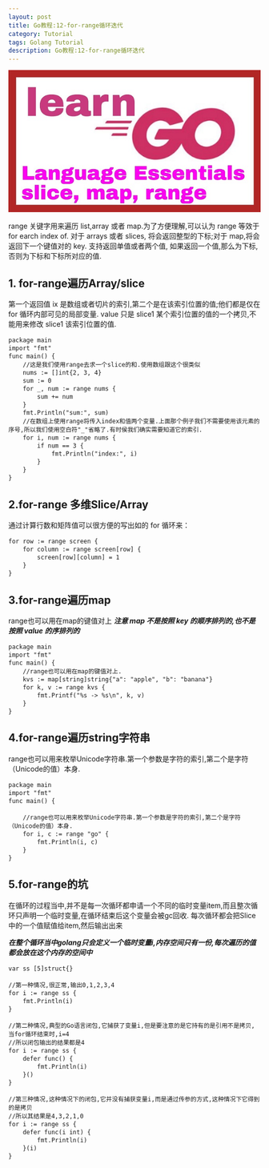 ```yaml
---
layout: post
title: Go教程:12-for-range循环迭代
category: Tutorial
tags: Golang Tutorial
description: Go教程:12-for-range循环迭代
---
```


![Go教程:12-for-range循环迭代](/assets/image/golang_range.jpg)

range 关键字用来遍历 list,array 或者 map.为了方便理解,可以认为 range 等效于 for earch index of. 对于 arrays 或者 slices, 将会返回整型的下标;对于 map,将会返回下一个键值对的 key. 支持返回单值或者两个值, 如果返回一个值,那么为下标,否则为下标和下标所对应的值.

1\. for-range遍历Array/slice
--------------------------

第一个返回值 ix 是数组或者切片的索引,第二个是在该索引位置的值;他们都是仅在 for 循环内部可见的局部变量. value 只是 slice1 某个索引位置的值的一个拷贝,不能用来修改 slice1 该索引位置的值.

    package main
    import "fmt"
    func main() {
        //这是我们使用range去求一个slice的和.使用数组跟这个很类似
        nums := []int{2, 3, 4}
        sum := 0
        for _, num := range nums {
            sum += num
        }
        fmt.Println("sum:", sum)
        //在数组上使用range将传入index和值两个变量.上面那个例子我们不需要使用该元素的序号,所以我们使用空白符"_"省略了.有时侯我们确实需要知道它的索引.
        for i, num := range nums {
            if num == 3 {
                fmt.Println("index:", i)
            }
        }
    }


2.for-range 多维Slice/Array
-------------------------

通过计算行数和矩阵值可以很方便的写出如的 for 循环来：

    for row := range screen {
    	for column := range screen[row] {
    		screen[row][column] = 1
    	}
    }


3.for-range遍历map
----------------

range也可以用在map的键值对上 **_注意 map 不是按照 key 的顺序排列的,也不是按照 value 的序排列的_**

    package main
    import "fmt"
    func main() {
        //range也可以用在map的键值对上.
        kvs := map[string]string{"a": "apple", "b": "banana"}
        for k, v := range kvs {
            fmt.Printf("%s -> %s\n", k, v)
        }
    }


4.for-range遍历string字符串
----------------------

range也可以用来枚举Unicode字符串.第一个参数是字符的索引,第二个是字符（Unicode的值）本身.

    package main
    import "fmt"
    func main() {
    
        //range也可以用来枚举Unicode字符串.第一个参数是字符的索引,第二个是字符（Unicode的值）本身.
        for i, c := range "go" {
            fmt.Println(i, c)
        }
    }


5.for-range的坑
-------------

在循环的过程当中,并不是每一次循环都申请一个不同的临时变量item,而且整次循环只声明一个临时变量,在循环结束后这个变量会被gc回收. 每次循环都会把Slice中的一个值赋值给item,然后输出出来

**_在整个循环当中golang只会定义一个临时变量i,内存空间只有一份,每次遍历的值都会放在这个内存的空间中_**

    var ss [5]struct{}
    
    //第一种情况,很正常,输出0,1,2,3,4
    for i := range ss {
    	fmt.Println(i)
    }
    
    //第二种情况,典型的Go语言闭包,它捕获了变量i,但是要注意的是它持有的是引用不是拷贝,当for循环结束时,i=4
    //所以闭包输出的结果都是4
    for i := range ss {
    	defer func() {
    		fmt.Println(i)
    	}()
    }
    
    //第三种情况,这种情况下的闭包,它并没有捕获变量i,而是通过传参的方式,这种情况下它得到的是拷贝
    //所以其结果是4,3,2,1,0
    for i := range ss {
    	defer func(i int) {
    		fmt.Println(i)
    	}(i)
    }
    

